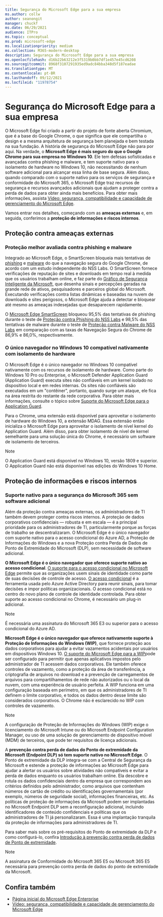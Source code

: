 ```yaml
---
title: Segurança do Microsoft Edge para a sua empresa
ms.author: collw
author: seanongit
manager: chuckf
ms.date: 06/29/2021
audience: ITPro
ms.topic: conceptual
ms.prod: microsoft-edge
ms.localizationpriority: medium
ms.collection: M365-modern-desktop
description: Segurança do Microsoft Edge para a sua empresa
ms.openlocfilehash: d16b22b63212e3f5319b0bb7df1e457e45cd6208
ms.sourcegitcommit: 8968f3107291935ed9adc84bba348d5f187eadae
ms.translationtype: MT
ms.contentlocale: pt-BR
ms.lasthandoff: 09/12/2021
ms.locfileid: "11978754"
---
```

# <a name="microsoft-edge-security-for-your-business"></a>Segurança do Microsoft Edge para a sua empresa

O Microsoft Edge foi criado a partir do projeto de fonte aberta Chromium, que é a base do Google Chrome, o que significa que ele compartilha o design e a mesma arquitetura de segurança bem planejada e bem testada na sua fundação. A história de segurança do Microsoft Edge não para por aqui. Na verdade, o **Microsoft Edge é mais seguro do que o Google Chrome para sua empresa no Windows 10**. Ele tem defesas sofisticadas e avançadas contra phishing e malware, e tem suporte nativo para o isolamento de hardware no Windows 10, não necessitando de nenhum software adicional para alcançar essa linha de base segura. Além disso, quando comparado com o suporte nativo para os serviços de segurança e conformidade do Microsoft 365, o Microsoft Edge traz recursos de segurança e recursos avançados adicionais que ajudam a proteger contra a perda de dados para obter ainda mais benefícios. Para obter mais informações, assista [Vídeo: segurança, compatibilidade e capacidade de gerenciamento do Microsoft Edge](microsoft-edge-video-security-compatibility-manageability.md).

Vamos entrar nos detalhes, começando com as **ameaças externas** e, em seguida, conferimos a **proteção de informações e riscos internos**.

## <a name="external-threat-protection"></a>Proteção contra ameaças externas

### <a name="highest-rated-protection-against-phishing-and-malware"></a>Proteção melhor avaliada contra phishing e malware

Integrado ao Microsoft Edge, o SmartScreen bloqueia mais tentativas de [phishing](https://query.prod.cms.rt.microsoft.com/cms/api/am/binary/RWASN1) e [malware](https://query.prod.cms.rt.microsoft.com/cms/api/am/binary/RWANMW) do que a navegação segura do Google Chrome, de acordo com um estudo independente do NSS Labs. O SmartScreen fornece verificações de reputação de sites e downloads em tempo real à medida que os usuários trabalham online, e faz parte do [Gráfico de Segurança Inteligente da Microsoft](https://www.microsoft.com/microsoft-365/windows/intelligent-security), que desenha sinais e percepções geradas na grande rede de ativos, pesquisadores e parceiros global do Microsoft. Executando verificações contra listas dinâmicas e baseadas na nuvem de downloads e sites perigosos, o Microsoft Edge ajuda a detectar e bloquear até mesmo as ameaças indesejadas que desaparecem rapidamente.  

O [Microsoft Edge SmartScreen](//DeployEdge/microsoft-edge-security-smartscreen) bloqueou 95,5% das tentativas de phishing durante o teste de [Proteção contra Phishing do NSS Labs](https://query.prod.cms.rt.microsoft.com/cms/api/am/binary/RWASN1) e 98,5% das tentativas de malware durante o teste de [Proteção contra Malware do NSS Labs](https://query.prod.cms.rt.microsoft.com/cms/api/am/binary/RWANMW) em comparação com as taxas de Navegação Segura do Chrome de 86,9% e 86,0%, respectivamente.

### <a name="the-only-browser-on-windows-10-that-natively-supports-hardware-isolation"></a>O único navegador no Windows 10 compatível nativamente com isolamento de hardware

O Microsoft Edge é o único navegador no Windows 10 compatível nativamente com os recursos de isolamento de hardware. Como parte do Windows 10 Pro ou Enterprise, o Microsoft Defender Application Guard (Application Guard) executa sites não confiáveis em um kernel isolado no dispositivo local e em redes internas. Os sites não confiáveis são executados em um "contêiner", portanto, quando surge um ataque, ele fica na área restrita do restante da rede corporativa. Para obter mais informações, consulte o tópico sobre [Suporte do Microsoft Edge para o Application Guard](./microsoft-edge-security-windows-defender-application-guard.md).

Para o Chrome, uma extensão está disponível para aproveitar o isolamento de hardware do Windows 10, a extensão MDAG. Essa extensão então inicializa o Microsoft Edge para aproveitar o isolamento de nível kernel do Application Guard. Além disso, para obter isolamento de nível de kernel semelhante para uma solução única do Chrome, é necessário um software de isolamento de terceiros.

> [!NOTE]
> O Application Guard está disponível no Windows 10, versão 1809 e superior. O Application Guard não está disponível nas edições do Windows 10 Home.

## <a name="internal-risks-and-information-protection"></a>Proteção de informações e riscos internos

### <a name="native-support-for-microsoft-365-security-without-additional-software"></a>Suporte nativo para a segurança do Microsoft 365 sem software adicional

Além da proteção contra ameaças externas, os administradores de TI também devem proteger contra riscos internos. A proteção de dados corporativos confidenciais — robusta e em escala — é a principal prioridade para os administradores de TI, particularmente porque as forças de trabalho se descentralizaram. O Microsoft Edge é o único navegador com suporte nativo para o acesso condicional do Azure AD, a Proteção de Informações do Windows e a nova Proteção contra Perda de Dados de Ponto de Extremidade do Microsoft (DLP), sem necessidade de software adicional.

**O Microsoft Edge é o único navegador que oferece suporte nativo ao acesso condicional**. [O suporte para o acesso condicional no Microsoft Edge](ms-edge-security-conditional-access.md) permite que as organizações usem sinais de identidade como parte de suas decisões de controle de acesso. [O acesso condicional](/azure/active-directory/conditional-access/overview) é a ferramenta usada pelo Azure Active Directory para reunir sinais, para tomar decisões e impor políticas organizacionais. O acesso condicional está no centro do novo plano de controle de identidade controlada. Para obter suporte ao acesso condicional no Chrome, é necessário um plug-in adicional.

> [!NOTE]
> É necessária uma assinatura do Microsoft 365 E3 ou superior para o acesso condicional do Azure AD.

**Microsoft Edge é o único navegador que oferece nativamente suporte à Proteção de Informações do Windows (WIP)**, que fornece proteção aos dados corporativos para ajudar a evitar vazamentos acidentais por usuários em dispositivos Windows 10. [O suporte do Microsoft Edge para a WIP](./microsoft-edge-security-windows-information-protection.md)pode ser configurado para permitir que apenas aplicativos impostos pelo administrador de TI acessem dados corporativos. Ele também oferece controles de vazamento, como a proteção da área de transferência, a criptografia de arquivos no download e a prevenção de carregamentos de arquivos para compartilhamentos de rede não autorizados ou o local da nuvem, com uma experiência de usuário perfeita. A WIP funciona em uma configuração baseada em perímetro, em que os administradores de TI definem o limite corporativo, e todos os dados dentro desse limite são considerados corporativos. O Chrome não é esclarecido no WIP com controles de vazamento.

> [!NOTE]
> A configuração de Proteção de Informações do Windows (WIP) exige o licenciamento do Microsoft Intune ou do Microsoft Endpoint Configuration Manager, ou uso de uma solução de gerenciamento de dispositivo móvel (MDM) de terceiros, que pode ter requisitos de licença adicionais.

A **prevenção contra perda de dados do Ponto de extremidade da Microsoft (Endpoint DLP) só tem suporte nativo no Microsoft Edge**. O Ponto de extremidade da DLP integra-se com a Central de Segurança da Microsoft e estende a proteção de informações ao Microsoft Edge para ajudar a alertar os usuários sobre atividades não compatíveis e evitar a perda de dados enquanto os usuários trabalham online. Ela descobre e rotula os dados confidenciais dentro da empresa que correspondem aos critérios definidos pelo administrador, como arquivos que contenham números de cartão de crédito ou identificações governamentais (por exemplo, números de seguridade social), informações financeiras, etc. As políticas de proteção de informações da Microsoft podem ser implantadas no Microsoft Endpoint DLP sem a reconfiguração adicional, incluindo identificadores de conteúdo confidenciais e políticas que os administradores de TI já personalizaram. Essa é uma implantação tranquila da proteção de informações para administradores de TI.

Para saber mais sobre os pré-requisitos do Ponto de extremidade da DLP e como configurá-lo, confira [Introdução à prevenção contra perda de dados de Ponto de extremidade](/microsoft-365/compliance/endpoint-dlp-getting-started?preserve-view=true&view=o365-worldwide).

> [!NOTE]
> A assinatura de Conformidade do Microsoft 365 E5 ou Microsoft 365 E5 necessária para prevenção contra perda de dados do ponto de extremidade da Microsoft.

## <a name="see-also"></a>Confira também

- [Página inicial do Microsoft Edge Enterprise](https://aka.ms/EdgeEnterprise)
- [Vídeo: segurança, compatibilidade e capacidade de gerenciamento do Microsoft Edge](microsoft-edge-video-security-compatibility-manageability.md)